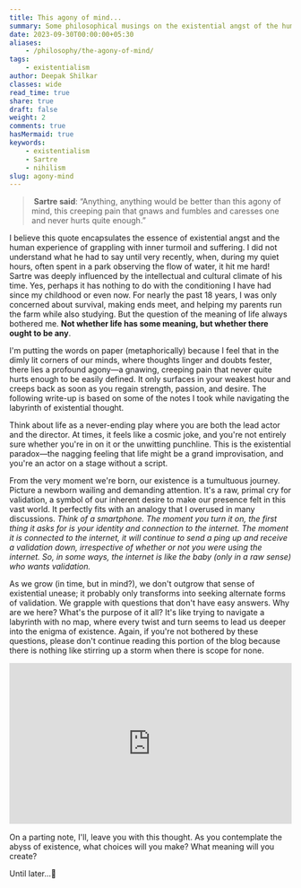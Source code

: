 ```yaml
---
title: This agony of mind...
summary: Some philosophical musings on the existential angst of the human experience.
date: 2023-09-30T00:00:00+05:30
aliases:
    - /philosophy/the-agony-of-mind/
tags:
    - existentialism
author: Deepak Shilkar
classes: wide
read_time: true
share: true
draft: false
weight: 2
comments: true
hasMermaid: true
keywords:
    - existentialism
    - Sartre
    - nihilism
slug: agony-mind
---
```




>  **Sartre said**: “Anything, anything would be better than this agony of mind, this creeping pain that gnaws and fumbles and caresses one and never hurts quite enough.”

I believe this quote encapsulates the essence of existential angst and the human experience of grappling with inner turmoil and suffering. I did not understand what he had to say until very recently, when, during my quiet hours, often spent in a park observing the flow of water, it hit me hard! Sartre was deeply influenced by the intellectual and cultural climate of his time. Yes, perhaps it has nothing to do with the conditioning I have had since my childhood or even now. For nearly the past 18 years, I was only concerned about survival, making ends meet, and helping my parents run the farm while also studying. But the question of the meaning of life always bothered me. **Not whether life has some meaning, but whether there ought to be any**.

I'm putting the words on paper (metaphorically) because I feel that in the dimly lit corners of our minds, where thoughts linger and doubts fester, there lies a profound agony—a gnawing, creeping pain that never quite hurts enough to be easily defined. It only surfaces in your weakest hour and creeps back as soon as you regain strength, passion, and desire. The following write-up is based on some of the notes I took while navigating the labyrinth of existential thought.

Think about life as a never-ending play where you are both the lead actor and the director. At times, it feels like a cosmic joke, and you're not entirely sure whether you're in on it or the unwitting punchline. This is the existential paradox—the nagging feeling that life might be a grand improvisation, and you're an actor on a stage without a script.

From the very moment we're born, our existence is a tumultuous journey. Picture a newborn wailing and demanding attention. It's a raw, primal cry for validation, a symbol of our inherent desire to make our presence felt in this vast world. It perfectly fits with an analogy that I overused in many discussions. *Think of a smartphone. The moment you turn it on, the first thing it asks for is your identity and connection to the internet. The moment it is connected to the internet, it will continue to send a ping up and receive a validation down, irrespective of whether or not you were using the internet. So, in some ways, the internet is like the baby (only in a raw sense) who wants validation.*

As we grow (in time, but in mind?), we don't outgrow that sense of existential unease; it probably only transforms into seeking alternate forms of validation. We grapple with questions that don't have easy answers. Why are we here? What's the purpose of it all? It's like trying to navigate a labyrinth with no map, where every twist and turn seems to lead us deeper into the enigma of existence. Again, if you're not bothered by these questions, please don't continue reading this portion of the blog because there is nothing like stirring up a storm when there is scope for none.

<div style="width:100%;height:0;padding-bottom:57%;position:relative;"><iframe src=" https://media.tenor.com/9-onEza10BIAAAAC/nod-dietrich-hollinderbaumer.gif" width="100%" height="100%" style="position:absolute" frameBorder="0" allowFullScreen></iframe></div>

On a parting note, I'll, leave you with this thought. As you contemplate the abyss of existence, what choices will you make? What meaning will you create?  

Until later...👋
